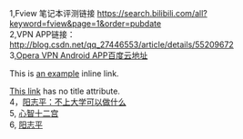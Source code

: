 1,Fview 笔记本评测链接 https://search.bilibili.com/all?keyword=fview&page=1&order=pubdate</br>
2,VPN APP链接：http://blog.csdn.net/qq_27446553/article/details/55209672</br>
3,[Opera VPN  Android APP百度云地址](http://pan.baidu.com/s/1eRJr4fo)</br>

This is [an example](http://example.com/ "Title") inline link.

[This link](http://example.net/) has no title attribute.<br>
4，[阳志平：不上大学可以做什么](http://www.yangzhiping.com/psy/open-classroom.html)<br>
5, [心智十二宫](http://www.yangzhiping.com/psy/mindbook.html)<br>
6, [阳志平](http://www.yangzhiping.com/)
